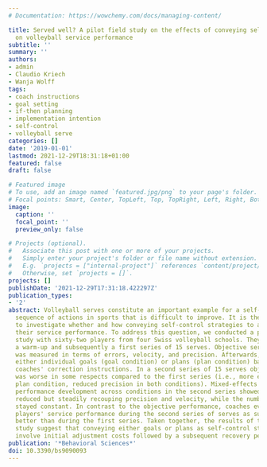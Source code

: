 ```yaml
---
# Documentation: https://wowchemy.com/docs/managing-content/

title: Served well? A pilot field study on the effects of conveying self-control strategies
  on volleyball service performance
subtitle: ''
summary: ''
authors:
- admin
- Claudio Kriech
- Wanja Wolff
tags:
- coach instructions
- goal setting
- if-then planning
- implementation intention
- self-control
- volleyball serve
categories: []
date: '2019-01-01'
lastmod: 2021-12-29T18:31:18+01:00
featured: false
draft: false

# Featured image
# To use, add an image named `featured.jpg/png` to your page's folder.
# Focal points: Smart, Center, TopLeft, Top, TopRight, Left, Right, BottomLeft, Bottom, BottomRight.
image:
  caption: ''
  focal_point: ''
  preview_only: false

# Projects (optional).
#   Associate this post with one or more of your projects.
#   Simply enter your project's folder or file name without extension.
#   E.g. `projects = ["internal-project"]` references `content/project/deep-learning/index.md`.
#   Otherwise, set `projects = []`.
projects: []
publishDate: '2021-12-29T17:31:18.422297Z'
publication_types:
- '2'
abstract: Volleyball serves constitute an important example for a self-controlled
  sequence of actions in sports that is difficult to improve. It is therefore paramount
  to investigate whether and how conveying self-control strategies to athletes affects
  their service performance. To address this question, we conducted a pilot field
  study with sixty-two players from four Swiss volleyball schools. They performed
  a warm-up and subsequently a first series of 15 serves. Objective service performance
  was measured in terms of errors, velocity, and precision. Afterwards, players formulated
  either individual goals (goal condition) or plans (plan condition) based on their
  coaches' correction instructions. In a second series of 15 serves objective performance
  was worse in some respects compared to the first series (i.e., more errors in the
  plan condition, reduced precision in both conditions). Mixed-effects analyses of
  performance development across conditions in the second series showed initially
  reduced but steadily recouping precision and velocity, while the number of errors
  stayed constant. In contrast to the objective performance, coaches evaluated their
  players' service performance during the second series of serves as substantially
  better than during the first series. Taken together, the results of this pilot field
  study suggest that conveying either goals or plans as self-control strategies may
  involve initial adjustment costs followed by a subsequent recovery period.
publication: '*Behavioral Sciences*'
doi: 10.3390/bs9090093
---
```

